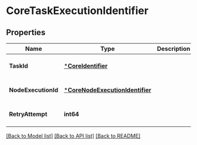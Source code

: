 # CoreTaskExecutionIdentifier

## Properties
Name | Type | Description | Notes
------------ | ------------- | ------------- | -------------
**TaskId** | [***CoreIdentifier**](coreIdentifier.md) |  | [optional] [default to null]
**NodeExecutionId** | [***CoreNodeExecutionIdentifier**](coreNodeExecutionIdentifier.md) |  | [optional] [default to null]
**RetryAttempt** | **int64** |  | [optional] [default to null]

[[Back to Model list]](../README.md#documentation-for-models) [[Back to API list]](../README.md#documentation-for-api-endpoints) [[Back to README]](../README.md)


